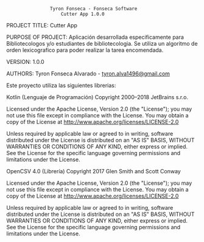                     Tyron Fonseca - Fonseca Software
                        Cutter App 1.0.0

PROJECT TITLE: Cutter App

PURPOSE OF PROJECT: Aplicación desarrollada especificamente para Bibliotecologos 
y/o estudiantes de bibliotecologia. Se utiliza un algoritmo de orden 
lexicografico para poder realizar la tarea encomendada.

VERSION: 1.0.0

AUTHORS: Tyron Fonseca Alvarado - tyron.alva1496@gmail.com


Este proyecto utiliza las siguientes librerias:

Kotlin (Lenguaje de Programación) 
Copyright 2000–2018 JetBrains s.r.o.

Licensed under the Apache License, Version 2.0 (the "License"); you may not use 
this file except in compliance with the License. You may obtain a copy of the 
License at http://www.apache.org/licenses/LICENSE-2.0

Unless required by applicable law or agreed to in writing, software distributed 
under the License is distributed on an "AS IS" BASIS, WITHOUT WARRANTIES OR 
CONDITIONS OF ANY KIND, either express or implied. See the License for the 
specific language governing permissions and limitations under the License.
    

OpenCSV 4.0 (Librería) 
Copyright 2017 Glen Smith and Scott Conway

Licensed under the Apache License, Version 2.0 (the "License"); you may not use 
this file except in compliance with the License. You may obtain a copy of the 
License at http://www.apache.org/licenses/LICENSE-2.0

Unless required by applicable law or agreed to in writing, software distributed 
under the License is distributed on an "AS IS" BASIS, WITHOUT WARRANTIES OR 
CONDITIONS OF ANY KIND, either express or implied. See the License for the 
specific language governing permissions and limitations under the License.